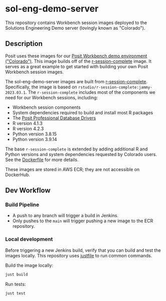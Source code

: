# sol-eng-demo-server

This repository contains Workbench session images deployed to the Solutions Engineering Demo server (lovingly known as "Colorado").

## Description

Posit uses these images for our [Posit Workbench demo environment ("Colorado")](https://colorado.posit.co). This image builds off of the [r-session-complete](https://github.com/rstudio/rstudio-docker-products/tree/dev/r-session-complete) image. It serves as a great example to get started with building your own Posit Workbench session images.

The sol-eng-demo-server images are built from [r-session-complete](https://github.com/rstudio/rstudio-docker-products/tree/dev/r-session-complete). Specifically, the image is based on `rstudio/r-session-complete:jammy-2023.03.1`. The `r-session-complete` includes most of the components we need for our Workbench sessions, including:

- Workbench session components
- System dependencies required to build and install most R packages
- The [Posit Professional Database Drivers](https://docs.posit.co/pro-drivers/)
- R version 4.1.3
- R version 4.2.3
- Python version 3.8.15
- Python version 3.9.14

The base `r-session-complete` is extended by adding additional R and Python versions and system dependencies requested by Colorado users. See the [Dockerfile](./Dockerfile) for more details.

These images are stored in AWS ECR; they are not accessible on DockerHub.

## Dev Workflow

### Build Pipeline

- A push to any branch will trigger a build in Jenkins.
- Only pushes to the `main` will trigger pushing a new image to the ECR repository.

### Local development

Before triggering a new Jenkins build, verify that you can build and test the images locally. This repository uses [justfile](https://github.com/casey/just) to run common commands.

Build the image locally:

```bash
just build
```
Run tests:

```bash
just test
```

